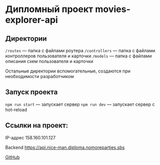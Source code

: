 # Дипломный проект movies-explorer-api

## Директории

`/routes` — папка с файлами роутера
`/controllers` — папка с файлами контроллеров пользователя и карточки
`/models` — папка с файлами описания схем пользователя и карточки

Остальные директории вспомогательные, создаются при необходимости разработчиком

## Запуск проекта

`npm run start` — запускает сервер
`npm run dev` — запускает сервер с hot-reload

## Ссылки на проект:

IP-адрес 158.160.101.127

Backend https://api.nice-man.diploma.nomoreparties.sbs

[GitHub](https://github.com/ivan-niceman/movies-explorer-api)
